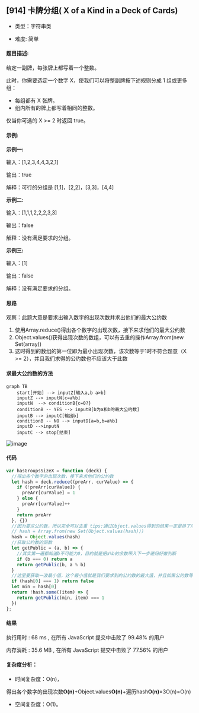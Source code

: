 
## [914] 卡牌分组( X of a Kind in a Deck of Cards)

- 类型：字符串类

- 难度: 简单

#### 题目描述:

给定一副牌，每张牌上都写着一个整数。

此时，你需要选定一个数字 X，使我们可以将整副牌按下述规则分成 1 组或更多组：

- 每组都有 X 张牌。
- 组内所有的牌上都写着相同的整数。

仅当你可选的 X >= 2 时返回 true。


#### 示例:

**示例一:**

输入：[1,2,3,4,4,3,2,1]

输出：true

解释：可行的分组是 [1,1]，[2,2]，[3,3]，[4,4]

**示例二:**

输入：[1,1,1,2,2,2,3,3]

输出：false

解释：没有满足要求的分组。

**示例三:**

输入：[1]

输出：false

解释：没有满足要求的分组。

#### 思路

观察：此题大意是要求出输入数字的出现次数并求出他们的最大公约数

1. 使用Array.reduce()得出各个数字的出现次数，接下来求他们的最大公约数   
2. Object.values()获得出现次数的数组，可以有去重的操作Array.from(new Set(array))
3. 这时得到的数组的第一位即为最小出现次数，该次数等于1时不符合题意（X >= 2），并且我们求得的公约数也不应该大于此数

#### 求最大公约数的方法

```
graph TB
    start[开始] --> inputZ[输入a,b a>b]
    inputZ --> inputN[c=a%b] 
    inputN  --> conditionB{c=0?}
    conditionB -- YES --> inputB[b为a和b的最大公约数]
    inputB --> inputC[输出b]
    conditionB -- NO --> inputD[a=b,b=a%b]
    inputD -->inputN
    inputC --> stop[结束]
```
![image](http://lailailee.oss-cn-chengdu.aliyuncs.com/%E5%8D%9A%E5%AE%A2%E5%9B%BE%E7%89%87/leetcode-914.jpg)

#### 代码

```javascript
var hasGroupsSizeX = function (deck) {
  //得出各个数字的出现次数，接下来求他们的公约数
  let hash = deck.reduce((preArr, curValue) => {
    if (!preArr[curValue]) {
      preArr[curValue] = 1
    } else {
      preArr[curValue]++
    }
    return preArr
  }, {})
  //因为要求公约数，所以完全可以去重 tips:通过Object.values得到的结果一定是排了序的
  // hash = Array.from(new Set(Object.values(hash)))
  hash = Object.values(hash)
  //获取公约数的函数
  let getPublic = (a, b) => {
    //其实第一遍都知道b不可能为0，目的就是把a%b的余数带入下一步递归好做判断
    if (b === 0) return a
    return getPublic(b, a % b)
  }
  //这里要获取一波最小值，这个最小值就是我们要求到的公约数的最大值，并且如果公约数等于1的话，不符合题中条件，需要单独进行判断
  if (hash[0] === 1) return false
  let min = hash[0]
  return !hash.some((item) => {
    return getPublic(min, item) === 1
  })
};

```

#### 结果

执行用时 :
68 ms
, 在所有 JavaScript 提交中击败了
99.48%
的用户

内存消耗 :
35.6 MB
, 在所有 JavaScript 提交中击败了
77.56%
的用户

#### 复杂度分析：

- 时间复杂度：O(n)，

得出各个数字的出现次数**O(n)**+Object.values**O(n)**+遍历hash**O(n)**=3O(n)=O(n)

- 空间复杂度：O(1)。

